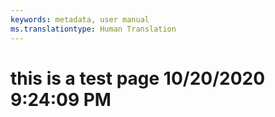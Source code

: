 ```yaml
---
keywords: metadata, user manual
ms.translationtype: Human Translation
---
```

# this is a test page 10/20/2020 9:24:09 PM